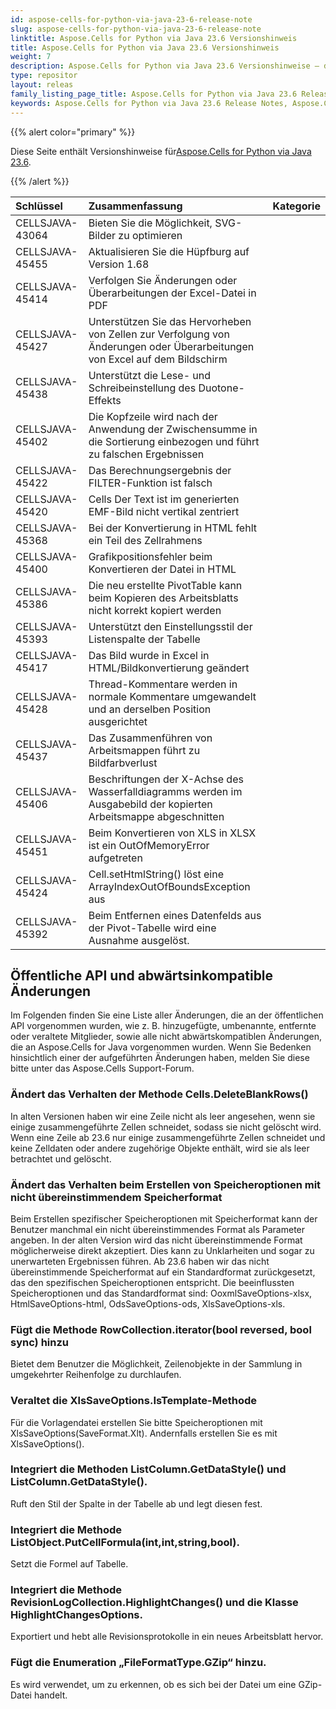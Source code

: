 ```yaml
---
id: aspose-cells-for-python-via-java-23-6-release-note
slug: aspose-cells-for-python-via-java-23-6-release-note
linktitle: Aspose.Cells for Python via Java 23.6 Versionshinweis
title: Aspose.Cells for Python via Java 23.6 Versionshinweis
weight: 7
description: Aspose.Cells for Python via Java 23.6 Versionshinweise – die neuesten Verbesserungen, neuen Funktionen und Korrekturen
type: repositor
layout: releas
family_listing_page_title: Aspose.Cells for Python via Java 23.6 Release Note
keywords: Aspose.Cells for Python via Java 23.6 Release Notes, Aspose.Cells for Python via Java 23.6 updates and fixe
---
```

{{% alert color="primary" %}}

 Diese Seite enthält Versionshinweise für[Aspose.Cells for Python via Java 23.6](https://releases.aspose.com/cells/python-java/new-releases/aspose.cells-for-python-via-java-23.6/).

{{% /alert %}}

|**Schlüssel**|**Zusammenfassung**|**Kategorie**|
| :- | :- | :- |
|CELLSJAVA-43064| Bieten Sie die Möglichkeit, SVG-Bilder zu optimieren|
|CELLSJAVA-45455|Aktualisieren Sie die Hüpfburg auf Version 1.68|
|CELLSJAVA-45414|Verfolgen Sie Änderungen oder Überarbeitungen der Excel-Datei in PDF|
|CELLSJAVA-45427|Unterstützen Sie das Hervorheben von Zellen zur Verfolgung von Änderungen oder Überarbeitungen von Excel auf dem Bildschirm|
|CELLSJAVA-45438|Unterstützt die Lese- und Schreibeinstellung des Duotone-Effekts|
|CELLSJAVA-45402|Die Kopfzeile wird nach der Anwendung der Zwischensumme in die Sortierung einbezogen und führt zu falschen Ergebnissen|
|CELLSJAVA-45422|Das Berechnungsergebnis der FILTER-Funktion ist falsch|
|CELLSJAVA-45420|Cells Der Text ist im generierten EMF-Bild nicht vertikal zentriert|
|CELLSJAVA-45368|Bei der Konvertierung in HTML fehlt ein Teil des Zellrahmens|
|CELLSJAVA-45400|Grafikpositionsfehler beim Konvertieren der Datei in HTML|
|CELLSJAVA-45386|Die neu erstellte PivotTable kann beim Kopieren des Arbeitsblatts nicht korrekt kopiert werden|
|CELLSJAVA-45393|Unterstützt den Einstellungsstil der Listenspalte der Tabelle|
|CELLSJAVA-45417|Das Bild wurde in Excel in HTML/Bildkonvertierung geändert|
|CELLSJAVA-45428|Thread-Kommentare werden in normale Kommentare umgewandelt und an derselben Position ausgerichtet|
|CELLSJAVA-45437|Das Zusammenführen von Arbeitsmappen führt zu Bildfarbverlust|
|CELLSJAVA-45406|Beschriftungen der X-Achse des Wasserfalldiagramms werden im Ausgabebild der kopierten Arbeitsmappe abgeschnitten|
|CELLSJAVA-45451|Beim Konvertieren von XLS in XLSX ist ein OutOfMemoryError aufgetreten|
|CELLSJAVA-45424|Cell.setHtmlString() löst eine ArrayIndexOutOfBoundsException aus|
|CELLSJAVA-45392|Beim Entfernen eines Datenfelds aus der Pivot-Tabelle wird eine Ausnahme ausgelöst.|

##  **Öffentliche API und abwärtsinkompatible Änderungen**

Im Folgenden finden Sie eine Liste aller Änderungen, die an der öffentlichen API vorgenommen wurden, wie z. B. hinzugefügte, umbenannte, entfernte oder veraltete Mitglieder, sowie alle nicht abwärtskompatiblen Änderungen, die an Aspose.Cells for Java vorgenommen wurden. Wenn Sie Bedenken hinsichtlich einer der aufgeführten Änderungen haben, melden Sie diese bitte unter das Aspose.Cells Support-Forum.

###  **Ändert das Verhalten der Methode Cells.DeleteBlankRows()**

In alten Versionen haben wir eine Zeile nicht als leer angesehen, wenn sie einige zusammengeführte Zellen schneidet, sodass sie nicht gelöscht wird. Wenn eine Zeile ab 23.6 nur einige zusammengeführte Zellen schneidet und keine Zelldaten oder andere zugehörige Objekte enthält, wird sie als leer betrachtet und gelöscht.

###  **Ändert das Verhalten beim Erstellen von Speicheroptionen mit nicht übereinstimmendem Speicherformat**

Beim Erstellen spezifischer Speicheroptionen mit Speicherformat kann der Benutzer manchmal ein nicht übereinstimmendes Format als Parameter angeben. In der alten Version wird das nicht übereinstimmende Format möglicherweise direkt akzeptiert. Dies kann zu Unklarheiten und sogar zu unerwarteten Ergebnissen führen. Ab 23.6 haben wir das nicht übereinstimmende Speicherformat auf ein Standardformat zurückgesetzt, das den spezifischen Speicheroptionen entspricht. Die beeinflussten Speicheroptionen und das Standardformat sind: OoxmlSaveOptions-xlsx, HtmlSaveOptions-html, OdsSaveOptions-ods, XlsSaveOptions-xls.

###  **Fügt die Methode RowCollection.iterator(bool reversed, bool sync) hinzu**

Bietet dem Benutzer die Möglichkeit, Zeilenobjekte in der Sammlung in umgekehrter Reihenfolge zu durchlaufen.

###  **Veraltet die XlsSaveOptions.IsTemplate-Methode**

Für die Vorlagendatei erstellen Sie bitte Speicheroptionen mit XlsSaveOptions(SaveFormat.Xlt). Andernfalls erstellen Sie es mit XlsSaveOptions().

###  **Integriert die Methoden ListColumn.GetDataStyle() und ListColumn.GetDataStyle().**

Ruft den Stil der Spalte in der Tabelle ab und legt diesen fest.

###  **Integriert die Methode ListObject.PutCellFormula(int,int,string,bool).**

Setzt die Formel auf Tabelle.

###  **Integriert die Methode RevisionLogCollection.HighlightChanges() und die Klasse HighlightChangesOptions.**

Exportiert und hebt alle Revisionsprotokolle in ein neues Arbeitsblatt hervor.

###  **Fügt die Enumeration „FileFormatType.GZip“ hinzu.**

Es wird verwendet, um zu erkennen, ob es sich bei der Datei um eine GZip-Datei handelt.
